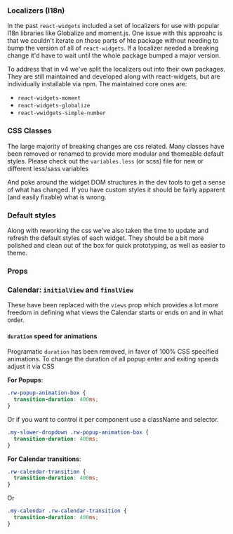 
### Localizers (I18n)

In the past `react-widgets` included a set of localizers for use with popular
I18n libraries like Globalize and moment.js. One issue with this approahc is that
we couldn't iterate on those parts of hte package without needing to bump the version
of all of `react-widgets`. If a localizer needed a breaking change it'd have to wait
until the whole package bumped a major version.

To address that in v4 we've split the localizers out into their own packages.
They are still maintained and developed along with react-widgets, but are individually
installable via npm. The maintained core ones are:

- `react-widgets-moment`
- `react-widgets-globalize`
- `react-wwidgets-simple-number`

### CSS Classes

The large majority of breaking changes are css related. Many classes have been
removed or renamed to provide more modular and themeable default styles. Please
check out the `variables.less` (or scss) file for new or different less/sass variables

And poke around the widget DOM structures in the dev tools to get a sense of what has
changed. If you have custom styles it should be fairly apparent (and easily fixable) what is
wrong.

### Default styles

Along with reworking the css we've also taken the time to update and refresh
the default styles of each widget. They should be a bit more polished and clean
out of the box for quick prototyping, as well as easier to theme.

### Props

### Calendar: `initialView` and `finalView`

These have been replaced with the `views` prop which provides a lot more freedom
in defining what views the Calendar starts or ends on and in what order.

#### `duration` speed for animations

Programatic `duration` has been removed, in favor of 100% CSS specified animations.
To change the duration of all popup enter and exiting speeds adjust it via CSS

__For Popups__:

```css
.rw-popup-animation-box {
  transition-duration: 400ms;
}
```

Or if you want to control it per component use a className and selector.

```css
.my-slower-dropdown .rw-popup-animation-box {
  transition-duration: 400ms;
}
```

__For Calendar transitions__:

```css
.rw-calendar-transition {
  transition-duration: 400ms;
}
```
Or

```css
.my-calendar .rw-calendar-transition {
  transition-duration: 400ms;
}
```
